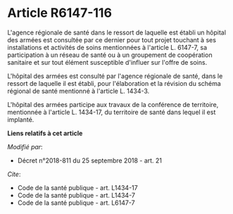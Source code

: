 # Article R6147-116

L'agence régionale de santé dans le ressort de laquelle est établi un hôpital des armées est consultée par ce dernier pour
tout projet touchant à ses installations et activités de soins mentionnées à l'article L. 6147-7, sa participation à un
réseau de santé ou à un groupement de coopération sanitaire et sur tout élément susceptible d'influer sur l'offre de soins.

L'hôpital des armées est consulté par l'agence régionale de santé, dans le ressort de laquelle il est établi, pour
l'élaboration et la révision du schéma régional de santé mentionné à l'article L. 1434-3.

L'hôpital des armées participe aux travaux de la conférence de territoire, mentionnée à l'article L. 1434-17, du territoire
de santé dans lequel il est implanté.

**Liens relatifs à cet article**

_Modifié par_:

  - Décret n°2018-811 du 25 septembre 2018 - art. 21

_Cite_:

  - Code de la santé publique - art. L1434-17
  - Code de la santé publique - art. L1434-7
  - Code de la santé publique - art. L6147-7
